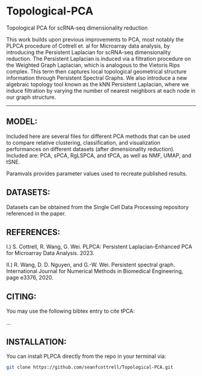 # Topological-PCA
Topological PCA for scRNA-seq dimensionality reduction

This work builds upon previous improvements to PCA, most notably the PLPCA procedure of Cottrell et. al for Microarray data analysis, by introducing the Persistent Laplacian for scRNA-seq dimensionality reduction. The Persistent Laplacian is induced via a filtration procedure on the Weighted Graph Laplacian, which is analogous to the Vietoris Rips complex. This term then captures local topological geometrical structure information through Persistent Spectral Graphs. We also introduce a new algebraic topology tool known as the kNN Persistent Laplacian, where we induce filtration by varying the number of nearest neighbors at each node in our graph structure. 


---

## MODEL:

Included here are several files for different PCA methods that can be used to compare relative clustering, classification, and visualization performances on different datasets (after dimensionality reduction). Included are: PCA, sPCA, RgLSPCA, and tPCA, as well as NMF, UMAP, and tSNE. 

Paramvals provides parameter values used to recreate published results. 

## DATASETS: 

Datasets can be obtained from the Single Cell Data Processing repository referenced in the paper.  

## REFERENCES: 

I.) S. Cottrell, R. Wang, G. Wei. PLPCA: Persistent Laplacian-Enhanced PCA for Microarray Data Analysis. 2023.

II.) R. Wang, D. D. Nguyen, and G.-W. Wei. Persistent spectral graph. International Journal for Numerical Methods in Biomedical Engineering, page e3376, 2020.

## CITING:

You may use the following bibtex entry to cite tPCA:

...

## INSTALLATION: 

You can install PLPCA directly from the repo in your terminal via: 

```bash
git clone https://github.com/seanfcottrell/Topological-PCA.git
```

